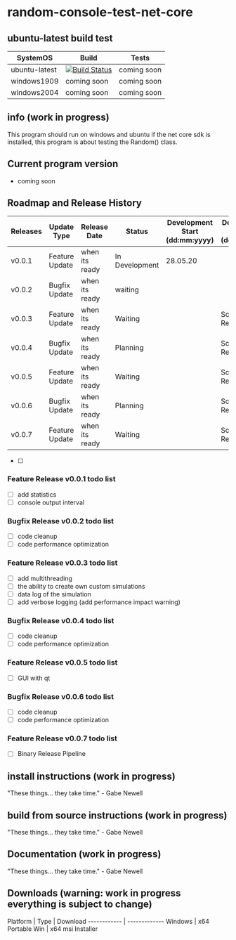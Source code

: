 # random-console-test-net-core
## ubuntu-latest build test

SystemOS | Build | Tests
------------ | ------------- | -------------
ubuntu-latest | [![Build Status](https://dev.azure.com/matzemail2434545/user3748/_apis/build/status/user3748.random-console-test-net-core?branchName=master)](https://dev.azure.com/matzemail2434545/user3748/_build/latest?definitionId=2&branchName=master) | coming soon
windows1909 | coming soon | coming soon
windows2004 | coming soon | coming soon
## info (work in progress)
This program should run on windows and ubuntu if the net core sdk is installed, this program is about testing the Random() class.

## Current program version
* coming soon
## Roadmap and Release History
Releases | Update Type | Release Date | Status | Development Start (dd:mm:yyyy) | Development End (dd:mm:yyyy) | Release Type
------------ | ------------- | ------------- | ------------- | ------------- | ------------- | -------------
v0.0.1 | Feature Update | when its ready | In Development | 28.05.20 | | Source Release
v0.0.2 | Bugfix Update | when its ready | waiting | | | Source Release
v0.0.3 | Feature Update | when its ready | Waiting | | Source Release
v0.0.4 | Bugfix Update | when its ready | Planning | | Source Release
v0.0.5 | Feature Update| when its ready | Waiting | | Source Release
v0.0.6 | Bugfix Update | when its ready | Planning | | Source Release
v0.0.7 | Feature Update | when its ready | Waiting | | Source Release

- [ ]

### Feature Release v0.0.1 todo list
- [ ] add statistics
- [ ] console output interval
### Bugfix Release v0.0.2 todo list
- [ ] code cleanup
- [ ] code performance optimization
### Feature Release v0.0.3 todo list
- [ ] add multithreading
- [ ] the ability to create own custom simulations
- [ ] data log of the simulation
- [ ] add verbose logging (add performance impact warning)
### Bugfix Release v0.0.4 todo list
- [ ] code cleanup
- [ ] code performance optimization
### Feature Release v0.0.5 todo list
- [ ] GUI with qt
### Bugfix Release v0.0.6 todo list
- [ ] code cleanup
- [ ] code performance optimization
### Feature Release v0.0.7 todo list
- [ ] Binary Release Pipeline
## install instructions (work in progress)
"These things... they take time." - Gabe Newell
## build from source instructions (work in progress)
"These things... they take time." - Gabe Newell
## Documentation (work in progress)
"These things... they take time." - Gabe Newell
## Downloads (warning: work in progress everything is subject to change)
Platform | Type | Download
------------ | -------------
Windows | x64 Portable
Win | x64 msi Installer